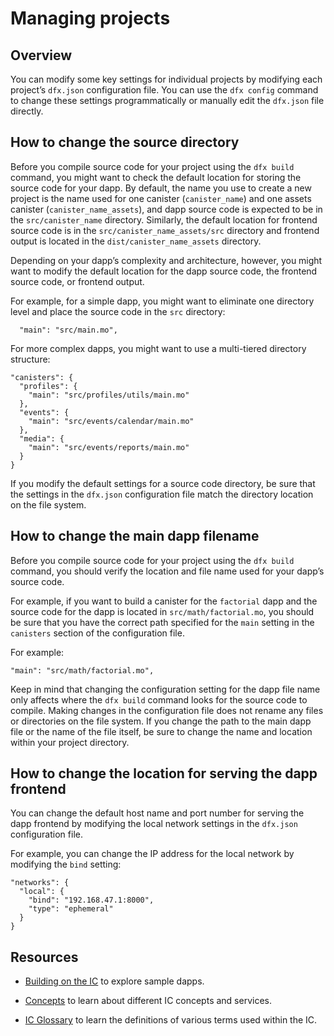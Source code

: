 # Managing projects

## Overview

You can modify some key settings for individual projects by modifying each project’s `dfx.json` configuration file. You can use the `dfx config` command to change these settings programmatically or manually edit the `dfx.json` file directly.

## How to change the source directory

Before you compile source code for your project using the `dfx build` command, you might want to check the default location for storing the source code for your dapp. By default, the name you use to create a new project is the name used for one canister (`canister_name`) and one assets canister (`canister_name_assets`), and dapp source code is expected to be in the `src/canister_name` directory. Similarly, the default location for frontend source code is in the `src/canister_name_assets/src` directory and frontend output is located in the `dist/canister_name_assets` directory.

Depending on your dapp’s complexity and architecture, however, you might want to modify the default location for the dapp source code, the frontend source code, or frontend output.

For example, for a simple dapp, you might want to eliminate one directory level and place the source code in the `src` directory:

      "main": "src/main.mo",

For more complex dapps, you might want to use a multi-tiered directory structure:

    "canisters": {
      "profiles": {
        "main": "src/profiles/utils/main.mo"
      },
      "events": {
        "main": "src/events/calendar/main.mo"
      },
      "media": {
        "main": "src/events/reports/main.mo"
      }
    }

If you modify the default settings for a source code directory, be sure that the settings in the `dfx.json` configuration file match the directory location on the file system.

## How to change the main dapp filename

Before you compile source code for your project using the `dfx build` command, you should verify the location and file name used for your dapp’s source code.

For example, if you want to build a canister for the `factorial` dapp and the source code for the dapp is located in `src/math/factorial.mo`, you should be sure that you have the correct path specified for the `main` setting in the `canisters` section of the configuration file.

For example:

    "main": "src/math/factorial.mo",

Keep in mind that changing the configuration setting for the dapp file name only affects where the `dfx build` command looks for the source code to compile. Making changes in the configuration file does not rename any files or directories on the file system. If you change the path to the main dapp file or the name of the file itself, be sure to change the name and location within your project directory.

## How to change the location for serving the dapp frontend

You can change the default host name and port number for serving the dapp frontend by modifying the local network settings in the `dfx.json` configuration file.

For example, you can change the IP address for the local network by modifying the `bind` setting:

    "networks": {
      "local": {
        "bind": "192.168.47.1:8000",
        "type": "ephemeral"
      }
    }

## Resources

-   [Building on the IC](/docs/current/developer-docs/setup/developer-docs/samples/overview) to explore sample dapps.

-   [Concepts](/docs/current/developer-docs/setup/concepts/index) to learn about different IC concepts and services. 

-   [IC Glossary](/docs/current/developer-docs/setup/references/glossary) to learn the definitions of various terms used within the IC. 